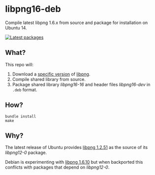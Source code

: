 # libpng16-deb

Compile latest libpng 1.6.x from source and package for installation on Ubuntu 14.

[![Latest packages](https://drone.io/github.com/dimensio/libpng16-deb/status.png)](https://drone.io/github.com/dimensio/libpng16-deb/files)

## What?

This repo will:

1. Download a [specific version](https://github.com/dimensio/libpng16-deb/blob/master/Makefile#L1) of [libpng](http://sourceforge.net/projects/libpng/files/libpng16/).
2. Compile shared library from source.
3. Package shared library _libpng16-16_ and header files _libpng16-dev_ in `.deb` format.

## How?

```
bundle install
make
```

## Why?

The latest release of Ubuntu provides [libpng 1.2.51](http://packages.ubuntu.com/source/utopic/libpng) as the source of its _libpng12-0_ package.

Debian is experimenting with [libpng 1.6.10](https://packages.debian.org/source/experimental/libpng1.6) but when backported this conflicts with packages that depend on _libpng12-0_.
